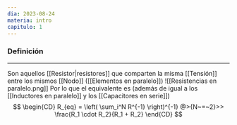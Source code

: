 ```yaml
---
dia: 2023-08-24
materia: intro
capitulo: 1
---
```

### Definición
---
Son aquellos [[Resistor|resistores]] que comparten la misma [[Tensión]] entre los mismos [[Nodo]] ([[Elementos en paralelo]])
![[Resistencias en paralelo.png]]
Por lo que el equivalente es  (además de igual a los [[Inductores en paralelo]] y los [[Capacitores en serie]]) $$ \begin{CD} 
	R_{eq} = \left( \sum_i^N R^{-1} \right)^{-1} @>{N~=~2}>> \frac{R_1 \cdot R_2}{R_1 + R_2}
\end{CD} $$